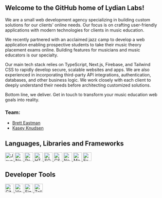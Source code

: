 ## Welcome to the GitHub home of Lydian Labs!

We are a small web development agency specializing in building custom solutions for our clients' online needs. Our focus is on crafting user-friendly applications with modern technologies for clients in music education.

We recently partnered with an acclaimed jazz camp to develop a web application enabling prospective students to take their music theory placement exams online. Building features for musicians and music educators is our specialty.

Our main tech stack relies on TypeScript, Next.js, Firebase, and Tailwind CSS to rapidly develop secure, scalable websites and apps. We are also experienced in incorporating third-party API integrations, authentication, databases, and other business logic. We work closely with each client to deeply understand their needs before architecting customized solutions.

Bottom line, we deliver. Get in touch to transform your music education web goals into reality.

### Team:

- [Brett Eastman](https://github.com/BrettEastman)
- [Kasey Knudsen](https://github.com/kaseyknudsen)

## Languages, Libraries and Frameworks
<div align="left"> 
  <a href="https://developer.mozilla.org/en-US/docs/Web/JavaScript" target="_blank">
    <img src="https://img.shields.io/badge/JavaScript-F7DF1E?style=for-the-badge&logo=JavaScript&logoColor=white" height="28" alt="Javascript logo" />
  </a>
  <a href="https://nodejs.org/" target="_blank">
    <img src="https://img.shields.io/badge/Node.js-43853D?style=for-the-badge&logo=node.js&logoColor=white" height="28" alt="Node.js logo" />
  </a>
  <a href="https://react.dev/" target="_blank">
    <img src="https://img.shields.io/badge/React-20232A?style=for-the-badge&logo=react&logoColor=61DAFB" height="28" alt="React logo" />
  </a>
  <a href="https://developer.mozilla.org/en-US/docs/Web/HTML" target="_blank">
    <img src="https://img.shields.io/badge/HTML-239120?style=for-the-badge&logo=html5&logoColor=white" height="28" alt="HTML logo" />
  </a>
  <a href="https://www.postgresql.org/" target="_blank">
    <img src="https://img.shields.io/badge/SQL-141414?style=for-the-badge" height="28" alt="SQL logo" />
  </a>
  <a href="https://developer.mozilla.org/en-US/docs/Web/CSS" target="_blank">
    <img src="https://img.shields.io/badge/CSS-239120?&style=for-the-badge&logo=css3&logoColor=white" height="28" alt="CSS logo" />
  </a>
  <a href="https://nextjs.org/" target="_blank">
    <img src="https://img.shields.io/badge/Next.js-000?logo=nextdotjs&logoColor=fff&style=for-the-badge" height="28" alt="Next.js logo" />
  </a>
  <a href="https://www.mongodb.com/" target="_blank">
    <img src="https://img.shields.io/badge/MongoDB-4EA94B?style=for-the-badge&logo=mongodb&logoColor=white" height="28" alt="MongoDB logo" />
  </a>
  <a href="https://expressjs.com/" target="_blank">
    <img src="https://img.shields.io/badge/Express.js-404D59?style=for-the-badge" height="28" alt="Express.js logo" />
  </a>
</div>

## Developer Tools
<div align="left">
  <a href="https://github.com/" target="_blank">
    <img src="https://img.shields.io/badge/GitHub-100000?style=for-the-badge&logo=github&logoColor=white" height="28" alt="GitHub logo" />
  </a>
  <a href="https://code.visualstudio.com/" target="_blank">
    <img src="https://img.shields.io/badge/Visual_Studio_Code-0078D4?style=for-the-badge&logo=visual%20studio%20code&logoColor=white" height="28" alt="Visual Studio Code logo" />
  </a>
  <a href="https://www.figma.com/" target="_blank">
    <img src="https://img.shields.io/badge/Figma-F24E1E?style=for-the-badge&logo=figma&logoColor=white" height="28" alt="Figma logo" />
  </a>
  <a href="https://tailwindcss.com/" target="_blank">
    <img src="https://img.shields.io/badge/Tailwind_CSS-38B2AC?style=for-the-badge&logo=tailwind-css&logoColor=white" height="28" alt="Tailwind logo" />
  </a>
</div>
